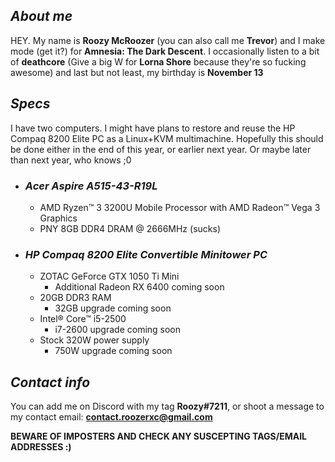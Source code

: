 ## *About me*
HEY. My name is **Roozy McRoozer** (you can also call me **Trevor**) and I make mode (get it?) for **Amnesia: The Dark Descent**. I occasionally listen to a bit of **deathcore** (Give a big W for **Lorna Shore** because they're so fucking awesome) and last but not least, my birthday is **November 13**

## *Specs*
I have two computers. I might have plans to restore and reuse the HP Compaq 8200 Elite PC as a Linux+KVM multimachine. Hopefully this should be done either in the end of this year, or earlier next year. Or maybe later than next year, who knows ;0

- ### *Acer Aspire A515-43-R19L*
  - AMD Ryzen™ 3 3200U Mobile Processor with AMD Radeon™ Vega 3 Graphics
  - PNY 8GB DDR4 DRAM @ 2666MHz (sucks)
- ### *HP Compaq 8200 Elite Convertible Minitower PC*
  - ZOTAC GeForce GTX 1050 Ti Mini
    - Additional Radeon RX 6400 coming soon
  - 20GB DDR3 RAM
    - 32GB upgrade coming soon
  - Intel® Core™ i5-2500
    - i7-2600 upgrade coming soon
  - Stock 320W power supply
    - 750W upgrade coming soon

## *Contact info*
You can add me on Discord with my tag **Roozy#7211**, or shoot a message to my contact email: **contact.roozerxc@gmail.com**

**BEWARE OF IMPOSTERS AND CHECK ANY SUSCEPTING TAGS/EMAIL ADDRESSES :)**

<!---
Phantasm42/Phantasm42 is a ✨ special ✨ repository DEEZ NUTS
--->
